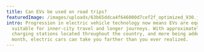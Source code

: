```yaml
---
title: Can EVs be used on road trips?
featuredImage: /images/uploads/63b65ddca4f646000d7cef2f_optimized_930.jpg
intro: Progression in electric vehicle technology now means EVs are equally
  suitable for inner-city travel and longer journeys. With approximately 46,000
  charging stations located throughout the country, and more being added every
  month, electric cars can take you farther than you ever realized.
---
```

#